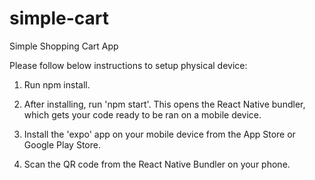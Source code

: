 # simple-cart
Simple Shopping Cart App

Please follow below instructions to setup physical device:

1) Run npm install.

2) After installing, run 'npm start'. This opens the React Native bundler, which gets your code ready to be ran on a mobile device.

3) Install the 'expo' app on your mobile device from the App Store or Google Play Store.

4) Scan the QR code from the React Native Bundler on your phone.
